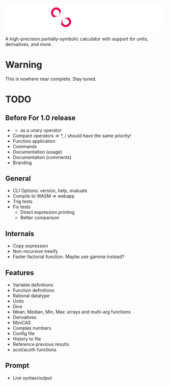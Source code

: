 ![](./misc/banner.png)

A high-precision partially-symbolic calculator with support for units, derivatives, and more.

# Warning
This is nowhere near complete. Stay tuned.


# TODO

## Before For 1.0 release
 - + as a unary operator
 - Compare operators => *, / should have the same priority!
 - Function application
 - Commands
 - Documentation (usage)
 - Documentation (comments)
 - Branding


## General
 - CLI Options: version, help, evaluate
 - Compile to WASM => webapp
 - Trig tests
 - Fix tests
   - Direct expression printing
   - Better comparison


## Internals
 - Copy expression
 - Non-recursive treeify
 - Faster factorial function. Maybe use gamma instead?

## Features
 - Variable definitions
 - Function definitions
 - Rational datatype
 - Units
 - Dice
 - Mean, Median, Min, Max: arrays and multi-arg functions
 - Derivatives
 - MiniCAS
 - Complex numbers
 - Config file
 - History to file
 - Reference previous results
 - acot/acoth functions

## Prompt
 - Live syntax/output